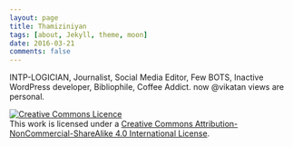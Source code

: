 ```yaml
---
layout: page
title: Thamiziniyan
tags: [about, Jekyll, theme, moon]
date: 2016-03-21
comments: false
---
```

    
INTP-LOGICIAN, Journalist, Social Media Editor, Few BOTS, Inactive WordPress developer, Bibliophile, Coffee Addict. now @vikatan views are personal.

<a rel="license" href="http://creativecommons.org/licenses/by-nc-sa/4.0/"><img alt="Creative Commons Licence" style="border-width:0" src="https://i.creativecommons.org/l/by-nc-sa/4.0/88x31.png" /></a><br />This work is licensed under a <a rel="license" href="http://creativecommons.org/licenses/by-nc-sa/4.0/">Creative Commons Attribution-NonCommercial-ShareAlike 4.0 International License</a>.

